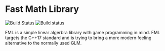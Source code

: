# Fast Math Library
[![Build Status](https://travis-ci.org/Majoolwip/FML-cpp.svg?branch=master)](https://travis-ci.org/Majoolwip/FML-cpp)
[![Build status](https://ci.appveyor.com/api/projects/status/vynh953k6kkl6d1e?svg=true)](https://ci.appveyor.com/project/Majoolwip/fml-cpp)

FML is a simple linear algerbra library with game programming in mind. FML targets
the C++17 standard and is trying to bring a more modern feeling alternative to the
normally used GLM.
